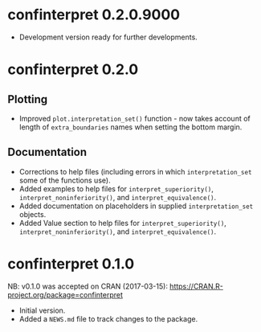 # confinterpret 0.2.0.9000

* Development version ready for further developments.

# confinterpret 0.2.0

## Plotting

* Improved `plot.interpretation_set()` function - now takes account of length of `extra_boundaries` names when setting the bottom margin.

## Documentation

* Corrections to help files (including errors in which `interpretation_set` some of the functions use).
* Added examples to help files for `interpret_superiority()`, `interpret_noninferiority()`, and `interpret_equivalence()`.
* Added documentation on placeholders in supplied `interpretation_set` objects.
* Added Value section to help files for `interpret_superiority()`, `interpret_noninferiority()`, and `interpret_equivalence()`.

# confinterpret 0.1.0

NB: v0.1.0 was accepted on CRAN (2017-03-15): https://CRAN.R-project.org/package=confinterpret

* Initial version.
* Added a `NEWS.md` file to track changes to the package.
